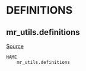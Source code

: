 
# DEFINITIONS
## mr_utils.definitions

[Source](../master/mr_utils/definitions.py)

```
NAME
    mr_utils.definitions

```

